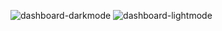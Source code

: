 ![dashboard-darkmode](C:/Users/Vivek/Documents/HealthDashboard-grafana/dashboard-darkmode.png)
![dashboard-lightmode](C:/Users/Vivek/Documents/HealthDashboard-grafana/dashboard-lightmode.png)